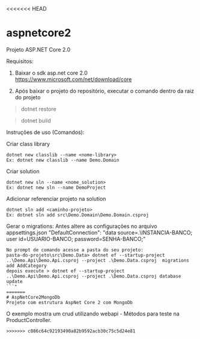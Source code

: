 <<<<<<< HEAD
# aspnetcore2
Projeto ASP.NET Core 2.0

Requisitos:
1. Baixar o sdk asp.net core 2.0
https://www.microsoft.com/net/download/core

2. Após baixar o projeto do repositório, executar o comando dentro da raiz do projeto
> dotnet restore

> dotnet build



Instruções de uso (Comandos): 

Criar class library
```
dotnet new classlib --name <nome-library> 
Ex: dotnet new classlib --name Demo.Domain
```

Criar solution
```
dotnet new sln --name <nome_solution>
Ex: dotnet new sln --name DemoProject
```

Adicionar referenciar projeto na solution
```
dotnet sln add <caminho-projeto>
Ex: dotnet sln add src\Demo.Domain\Demo.Domain.csproj
```

Gerar o migrations: Antes  altere as configurações no arquivo appsettings.json
"DefaultConnection": "data source=.\\INSTANCIA-BANCO; user id=USUARIO-BANCO; password=SENHA-BANCO;"
```
No prompt de comando acesse a pasta do seu projeto:
pasta-do-projeto\src\Demo.Data> dotnet ef --startup-project ..\Demo.Api\Demo.Api.csproj --project .\Demo.Data.csproj  migrations add AddCategory
depois execute > dotnet ef --startup-project ..\Demo.Api\Demo.Api.csproj --project .\Demo.Data.csproj database update
```"
=======
# AspNetCore2MongoDb
Projeto com estrutura AspNet Core 2 com MongoDb
```
O exemplo mostra um crud utilizando webapi - Métodos para teste na ProductController.
```
>>>>>>> c086c64c92193490a82b9592acb30c75c5d24e81

